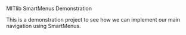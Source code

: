 MITlib SmartMenus Demonstration

This is a demonstration project to see how we can implement our main navigation using SmartMenus.
